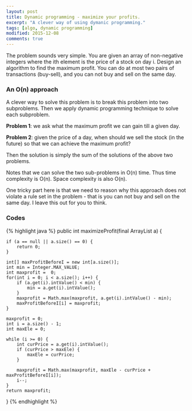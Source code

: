 ```yaml
---
layout: post
title: Dynamic programming - maximize your profits.
excerpt: "A clever way of using dymanic programming."
tags: [algo, dynamic programming]
modified: 2015-12-08
comments: true
---
```


The problem sounds very simple. You are given an array of non-negative integers where the ith element is the price of a stock on day i. Design an algorithm to find the maximum profit. You can do at most two pairs of transactions (buy-sell), and you can not buy and sell on the same day.

### An O(n) approach

A clever way to solve this problem is to break this problem into two subproblems. Then we apply dynamic programming technique to solve each subproblem.

**Problem 1**: we ask what the maximum profit we can gain till a given day. 

**Problem 2**: given the price of a day, when should we sell the stock (in the future) so that we can
achieve the maximum profit?

Then the solution is simply the sum of the solutions of the above two problems.

Notes that we can solve the two sub-problems in O(n) time. Thus time complexity is O(n).
Space complexity is also O(n).

One tricky part here is that we need to reason why this approach does not violate a rule set in
the problem - that is you can not buy and sell on the same day. I leave this out for you to think.

### Codes
{% highlight java %}
public int maximizeProfit(final ArrayList<Integer> a) {

	if (a == null || a.size() == 0) {
		return 0;
	}
	
	int[] maxProfitBeforeI = new int[a.size()];
	int min = Integer.MAX_VALUE;
	int maxprofit =  0;
	for(int i = 0; i < a.size(); i++) {
		if (a.get(i).intValue() < min) {
			min = a.get(i).intValue();
		}
		maxprofit = Math.max(maxprofit, a.get(i).intValue() - min);
		maxProfitBeforeI[i] = maxprofit;
	}

	maxprofit = 0;
	int i = a.size() - 1;
	int maxEle = 0;
		
	while (i >= 0) {
		int curPrice = a.get(i).intValue();
		if (curPrice > maxEle) {
			maxEle = curPrice;
		}
		
		maxprofit = Math.max(maxprofit, maxEle - curPrice + maxProfitBeforeI[i]);
		i--;
	}
	return maxprofit;
}
{% endhighlight %}